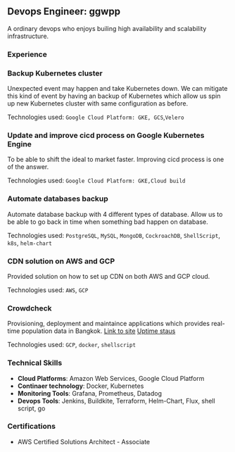 ## Devops Engineer: ggwpp
A ordinary devops who enjoys builing high availability and scalability infrastructure.

### Experience

### Backup Kubernetes cluster
Unexpected event may happen and take Kubernetes down. We can mitigate this kind of event by having an backup of Kubernetes which allow us spin up new Kubernetes cluster with same configuration as before.

Technologies used: `Google Cloud Platform: GKE, GCS`,`Velero`

### Update and improve cicd process on Google Kubernetes Engine
To be able to shift the ideal to market faster. Improving cicd process is one of the answer.

Technologies used: `Google Cloud Platform: GKE,Cloud build`

### Automate databases backup
Automate database backup with 4 different types of database. Allow us to be able to go back in time when something bad happen on database.

Technologies used: `PostgreSQL`, `MySQL`, `MongoDB`, `CockroachDB`, `ShellScript`, `k8s`, `helm-chart`

### CDN solution on AWS and GCP
Provided solution on how to set up CDN on both AWS and GCP cloud.

Technologies used: `AWS`, `GCP`

### Crowdcheck
Provisioning, deployment and maintaince applications which provides real-time population data in Bangkok.
[Link to site](https://crowdcheck.info)
[Uptime staus](https://stats.uptimerobot.com/WBDKBijBjL)

Technologies used: `GCP`, `docker`, `shellscript`

### Technical Skills
  - **Cloud Platforms**: Amazon Web Services, Google Cloud Platform
  - **Continaer technology**: Docker, Kubernetes
  - **Monitoring Tools**: Grafana, Prometheus, Datadog
  - **Devops Tools**: Jenkins, Buildkite, Terraform, Helm-Chart, Flux, shell script, go

### Certifications
  - AWS Certified Solutions Architect - Associate
